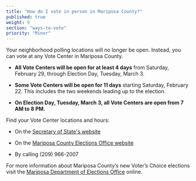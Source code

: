 ```yaml
---
title: "How do I vote in person in Mariposa County?"
published: true
weight: 9
section: "ways-to-vote"
priority: "Minor"
---
```


Your neighborhood polling locations will no longer be open. Instead, you can vote at any Vote Center in Mariposa County.   

- **All Vote Centers will be open for at least 4 days** from Saturday, February 29, through Election Day, Tuesday, March 3. 

- **Some Vote Centers will be open for 11 days** starting Saturday, February 22. This includes the two weekends leading up to the election.     

- **On Election Day, Tuesday, March 3, all Vote Centers are open from 7 AM to 8 PM.**  

Find your Vote Center locations and hours:  

- On the [Secretary of State's website](https://caearlyvoting.sos.ca.gov/) 

- On the [Mariposa County Elections Office website](https://www.mariposacounty.org/DocumentCenter/View/82009/Voting-Centers)   

- By calling (209) 966-2007       

For more information about Mariposa County’s new Voter’s Choice elections visit the [Mariposa Department of Elections Office](https://www.mariposacounty.org/2317/Voters-Choice-Act-VCA) online.
